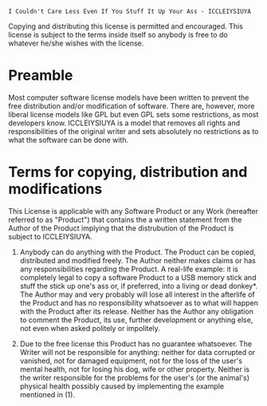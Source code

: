     I Couldn't Care Less Even If You Stuff It Up Your Ass - ICCLEIYSIUYA

Copying and distributing this license is permitted and encouraged. This
license is subject to the terms inside itself so anybody is free to do
whatever he/she wishes with the license.

Preamble
========

Most computer software license models have been written to prevent the
free distribution and/or modification of software. There are, however,
more liberal license models like GPL but even GPL sets some restrictions,
as most developers know. ICCLEIYSIUYA is a model that removes all rights
and responsibilities of the original writer and sets absolutely no
restrictions as to what the software can be done with.

Terms for copying, distribution and modifications
=================================================

This License is applicable with any Software Product or any Work
(hereafter referred to as "Product") that contains the a written statement
from the Author of the Product implying that the distrubution of the
Product is subject to ICCLEIYSIUYA.


1. Anybody can do anything with the Product. The Product can be copied,
   distributed and modified freely. The Author neither makes claims or has
   any responsibilities regarding the Product. A real-life example: it is
   completely legal to copy a software Product to a USB memory stick and
   stuff the stick up one's ass or, if preferred, into a living or dead
   donkey*. The Author may and very probably will lose all interest in the
   afterlife of the Product and has no responsibility whatsoever as to what
   will happen with the Product after its release. Neither has the Author
   any obligation to comment the Product, its use, further development or
   anything else, not even when asked politely or impolitely.

2. Due to the free license this Product has no guarantee whatsoever. The
   Writer will not  be responsible for anything: neither for data corrupted
   or vanished, not for damaged equipment, not for the loss of the user's
   mental health, not for losing his dog, wife or other property. Neither
   is the writer responsible for the problems for the user's (or the
   animal's) physical health possibly caused by implementing the example
   mentioned in (1).
